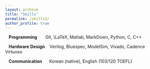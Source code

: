 ```yaml
---
layout: archive
title: "Skills"
permalink: /skills2/
author_profile: true
---
```

$\hspace{5pt}$ **Programming**
$\hspace{15pt}$  Git, \LaTeX, Matlab, MarkDown, Python, C, C++  

$\hspace{5pt}$ **Hardware Design**
$\hspace{5pt}$  Verilog, Bluespec, ModelSim, Vivado, Cadence Virtuoso  

$\hspace{5pt}$ **Communication**
$\hspace{11pt}$ Korean (native), English (103/120 TOEFL)  


